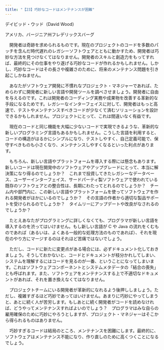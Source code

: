 ```yaml
---
title: "【23】巧妙なコードはメンテナンスが困難"
---
```



デイビッド・ウッド（David Wood）



アメリカ、バージニア州フレデリックスバーグ


　開発者は奇跡を求められるものです。現在のプロジェクトのコードを多数のパッチを含んだ時代遅れのレガシーソフトウェアとともに動かすため、開発者は巧妙な方法を見つけなくてはなりません。開発者のスキルと創造力をもってすれば、最終的にその仕事をやり遂げる巧妙なコードが作れるかもしれません。しかし、巧妙なコードはその長さや複雑さのために、将来のメンテナンス問題を引き起こしかねません。

　あなたがソフトウェア開発に不慣れなプロジェクト・マネジャーであれば、ためらわずに開発者に新しい言語や開発ツールを調べさせましょう。開発者に自由を与えるのです。これは開発者のコーディング実務や成果物を改善する革新的な手段になるためです。レガシーなインターフェイスに対して、開発者はもっと高速で、テストやメンテナンスすべきコードが少なくて済むソリューションを設計できるかもしれません。プロジェクトにとって、これは間違いなく有益です。

　現在のコードと同じ機能を大幅に少ないコードで実現できるような、革新的な新しいプログラミング言語もあるかもしれません。こうした言語を利用すると、コードの構造がはるかにシンプルになり、テストしやすく、自己定義可能で、保守すべきものも小さくなり、メンテナンスしやすくなるといった利点があります。

　もちろん、新しい言語やプラットフォームを導入する際には懸念もあります。新しいコードは現在開発中のソフトウェアやアップグレードにとって、本当に解決策になり得るのでしょうか？　これまで投資してきたレガシーなデータベース、ユーザーインターフェイス、サードパーティ製ソフトウェアで使われている既存のソフトウェアとの整合性は、長期にわたってとれるのでしょうか？　チーム内や部門内に、この新しい言語やプラットフォームを使ってソフトウェアを作れる開発者がほかにいるのでしょうか？　その言語の作者から適切な製品サポートを受けられるのでしょうか？　タイムリーにアップデートや改良がなされるのでしょうか？

　たとえあなたがプログラミングに詳しくなくても、プログラマが新しい言語を導入するのを渋ってはいけません。もし新しい言語が C や Java の流れをくむものであれば（あるいは、よくある一般的な処理方法のものであれば）、それを現在のやり方にマージするのはそれほど苦痛ではないでしょう。

　ただし、コードに新たに変更点がある場合には、必ずドキュメント化しておきましょう。そうしておかないと、コードとドキュメントが枝分かれしてしまい、システムを理解するにはコードを見るのが一番、ということになってしまいます。これはソフトウェアコンポーネントとシステムメタデータの「結合の喪失」とも呼ばれます。また、ソフトウェアをメンテナンスする上で不適切なドキュメントがあれば、それを置き換えなくてはなりません。

　プロジェクトチームにいる開発者が革新的になれるよう後押ししましょう。ただし、複雑すぎるほど巧妙であってはいけません。あまりに巧妙にやってしまうと、あとに続く人が苦労します。もしあとに続く開発者がコードを読めなければ、どうやってメンテナンスすればよいのでしょう？　プログラマはみな自らの雇用確保のために巧妙にやろうとしますが、プロジェクト・マネジャーはそこから得られるものはありません。

　巧妙すぎるコードは結局のところ、メンテナンスを困難にします。最終的に、ソフトウェアはメンテナンス不能になり、作り直しのために高くつくことになるでしょう。
